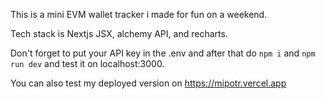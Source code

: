 This is a mini EVM wallet tracker i made for fun on a weekend.

Tech stack is Nextjs JSX, alchemy API, and recharts.

Don't forget to put your API key in the .env and after that do ```npm i``` and ```npm run dev``` and test it on localhost:3000.

You can also test my deployed version on https://mipotr.vercel.app


